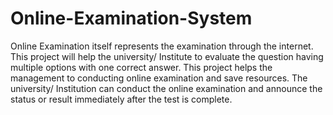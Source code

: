 # Online-Examination-System
Online Examination itself represents the examination through the internet. This project will help the university/ Institute to evaluate the question having multiple options with one correct answer.  This project helps the management to conducting online examination and save resources. The university/ Institution can conduct the online examination and announce the status or result immediately after the test is complete. 
